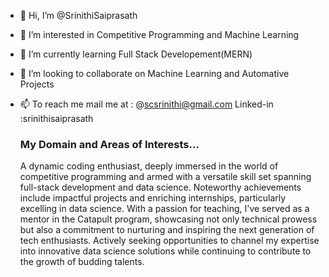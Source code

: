 - 👋 Hi, I’m @SrinithiSaiprasath
- 👀 I’m interested in Competitive Programming and Machine Learning
- 🌱 I’m currently learning Full Stack Developement(MERN)
- 💞️ I’m looking to collaborate on Machine Learning and Automative Projects 
- 📫 To reach me mail me at : @scsrinithi@gmail.com Linked-in :srinithisaiprasath

   <h3>My Domain and Areas of Interests...</h3>
   <p>A dynamic coding enthusiast, deeply immersed in the world of competitive programming and armed with a versatile skill set spanning full-stack development and data science. Noteworthy achievements include impactful projects and enriching internships, particularly excelling in data science. With a passion for teaching, I've served as a mentor in the Catapult program, showcasing not only technical prowess but also a commitment to nurturing and inspiring the next generation of tech enthusiasts. Actively seeking opportunities to channel my expertise into innovative data science solutions while continuing to contribute to the growth of budding talents.</p>

<!---
SrinithiSaiprasath/SrinithiSaiprasath is a ✨ special ✨ repository because its `README.md` (this file) appears on your GitHub profile.
You can click the Preview link to take a look at your changes.
--->

